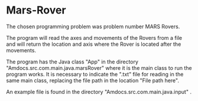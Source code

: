 # Mars-Rover
The chosen programming problem was problem number MARS Rovers.

The program will read the axes and movements of the Rovers from a file and will return the location and axis where the Rover is located after the movements.

The program has the Java class "App" in the directory "Amdocs.src.com.main.java.marsRover" where it is the main class to run the program works. It is necessary to indicate the ".txt" file for reading in the same main class, replacing the file path in the location "File path here".

An example file is found in the directory "Amdocs.src.com.main.java.input" .
